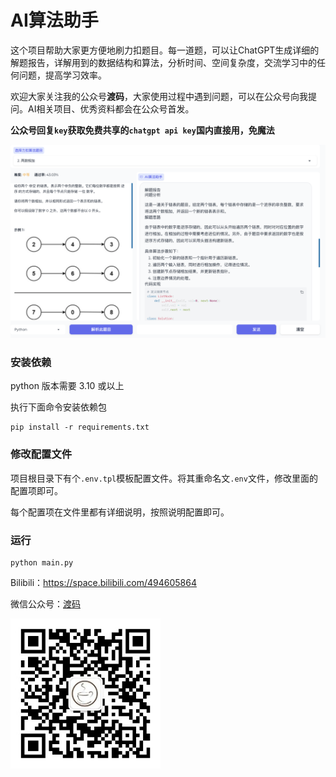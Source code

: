 # AI算法助手

这个项目帮助大家更方便地刷力扣题目。每一道题，可以让ChatGPT生成详细的解题报告，详解用到的数据结构和算法，分析时间、空间复杂度，交流学习中的任何问题，提高学习效率。


欢迎大家关注我的公众号**渡码**，大家使用过程中遇到问题，可以在公众号向我提问。AI相关项目、优秀资料都会在公众号首发。

**公众号回复`key`获取免费共享的`chatgpt api key`国内直接用，免魔法**

<img  src="./docs/images/screen1.png">

### 安装依赖

python 版本需要 3.10 或以上

执行下面命令安装依赖包
```shell
pip install -r requirements.txt
```

### 修改配置文件

项目根目录下有个`.env.tpl`模板配置文件。将其重命名文`.env`文件，修改里面的配置项即可。

每个配置项在文件里都有详细说明，按照说明配置即可。

### 运行

```shell
python main.py
```

Bilibili：https://space.bilibili.com/494605864

微信公众号：[渡码](http://mp.weixin.qq.com/profile?src=3&timestamp=1663979948&ver=1&signature=wcyNF3yu1W0bMvEanLaDxbZWIzr4fHOGzS3*iP9FBJmGgREoKU6rifDbYefvfJNkEK2r*hS6httmcHBrvtFoVg==)

<img width="240" src="./docs/images/duma.jpg">
